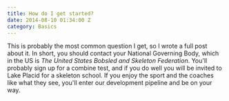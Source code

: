 ```yaml
---
title: How do I get started?
date: 2014-08-10 01:34:00 Z
category: Basics
---
```


This is probably the most common question I get, so I wrote a full post about it. In short, you should contact your National Governing Body, which in the US is *The United States Bobsled and Skeleton Federation*. You'll probably sign up for a combine test, and if you do well you will be invited to Lake Placid for a skeleton school. If you enjoy the sport and the coaches like what they see, you'll enter our development pipeline and be on your way.  

